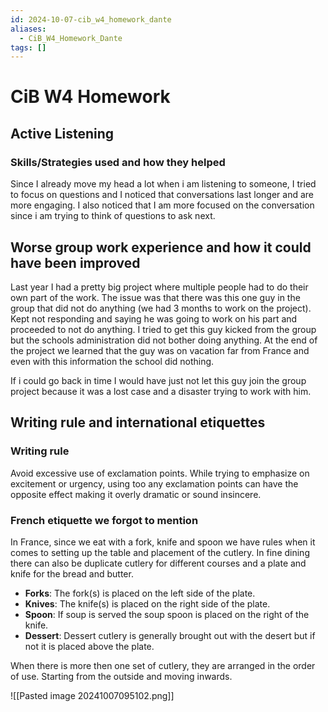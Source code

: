 ```yaml
---
id: 2024-10-07-cib_w4_homework_dante
aliases:
  - CiB_W4_Homework_Dante
tags: []
---
```


# CiB W4 Homework

## Active Listening

### Skills/Strategies used and how they helped

Since I already move my head a lot when i am listening to someone, I tried to focus on questions and I noticed that conversations last longer and are more engaging. I also noticed that I am more focused on the conversation since i am trying to think of questions to ask next.

## Worse group work experience and how it could have been improved

Last year I had a pretty big project where multiple people had to do their own part of the work. The issue was that there was this one guy in the group that did not do anything (we had 3 months to work on the project). Kept not responding and saying he was going to work on his part and proceeded to not do anything. I tried to get this guy kicked from the group but the schools administration did not bother doing anything. At the end of the project we learned that the guy was on vacation far from France and even with this information the school did nothing.

If i could go back in time I would have just not let this guy join the group project because it was a lost case and a disaster trying to work with him.

## Writing rule and international etiquettes

### Writing rule

Avoid excessive use of exclamation points. While trying to emphasize on excitement or urgency, using too any exclamation points can have the opposite effect making it overly dramatic or sound insincere.

### French etiquette we forgot to mention

In France, since we eat with a fork, knife and spoon we have rules when it comes to setting up the table and placement of the cutlery. In fine dining there can also be duplicate cutlery for different courses and a plate and knife for the bread and butter.

- **Forks**: The fork(s) is placed on the left side of the plate.
- **Knives**: The knife(s) is placed on the right side of the plate.
- **Spoon**: If soup is served the soup spoon is placed on the right of the knife.
- **Dessert**: Dessert cutlery is generally brought out with the desert but if not it is placed above the plate.

When there is more then one set of cutlery, they are arranged in the order of use. Starting from the outside and moving inwards.

![[Pasted image 20241007095102.png]]

